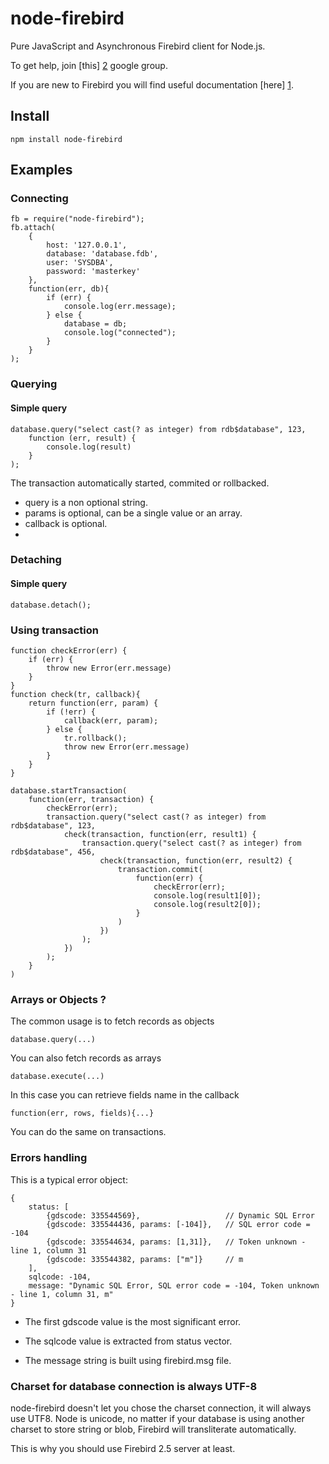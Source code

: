 # node-firebird

Pure JavaScript and Asynchronous Firebird client for Node.js.

To get help, join [this] [2] google group.

If you are new to Firebird you will find useful documentation [here] [1].

## Install

	npm install node-firebird

## Examples

### Connecting

	fb = require("node-firebird");
	fb.attach(
	    {
	        host: '127.0.0.1',
	        database: 'database.fdb',
	        user: 'SYSDBA',
	        password: 'masterkey'
	    },
		function(err, db){
            if (err) {
                console.log(err.message);
            } else {
                database = db;
            	console.log("connected");
            }
		}
	);

### Querying

#### Simple query

	database.query("select cast(? as integer) from rdb$database", 123,
		function (err, result) {
			console.log(result)
		}
	);

The transaction automatically started, commited or rollbacked.

- query is a non optional string.
- params is optional, can be a single value or an array.
- callback is optional.
- 


### Detaching

#### Simple query

	database.detach();



### Using transaction

    function checkError(err) {
        if (err) {
            throw new Error(err.message)
        }
    }
    function check(tr, callback){
        return function(err, param) {
            if (!err) {
                callback(err, param);
            } else {
                tr.rollback();
                throw new Error(err.message)
            }
        }
    }

    database.startTransaction(
        function(err, transaction) {
            checkError(err);
            transaction.query("select cast(? as integer) from rdb$database", 123,
                check(transaction, function(err, result1) {
                    transaction.query("select cast(? as integer) from rdb$database", 456,
                        check(transaction, function(err, result2) {
                            transaction.commit(
                                function(err) {
                                    checkError(err);
                                    console.log(result1[0]);
                                    console.log(result2[0]);
                                }
                            )
                        })
                    );
                })
            );
        }
    )

### Arrays or Objects ?

The common usage is to fetch records as objects

    database.query(...)

You can also fetch records as arrays

    database.execute(...)

In this case you can retrieve fields name in the callback

    function(err, rows, fields){...}

You can do the same on transactions.

### Errors handling

This is a typical error object:

    {
    	status: [
    		{gdscode: 335544569},                   // Dynamic SQL Error
    		{gdscode: 335544436, params: [-104]},   // SQL error code = -104
    		{gdscode: 335544634, params: [1,31]},   // Token unknown - line 1, column 31
    		{gdscode: 335544382, params: ["m"]}     // m
    	],
    	sqlcode: -104,
    	message: "Dynamic SQL Error, SQL error code = -104, Token unknown - line 1, column 31, m"
    }

- The first gdscode value is the most significant error.
- The sqlcode value is extracted from status vector.
- The message string is built using firebird.msg file.

  [1]: http://www.firebirdsql.org/en/documentation/
  [2]: https://groups.google.com/forum/#!forum/node-firebird
  
### Charset for database connection is always UTF-8 

node-firebird doesn't let you chose the charset connection, it will always use UTF8.
Node is unicode, no matter if your database is using another charset to store string or blob, Firebird will transliterate automatically.

This is why you should use Firebird 2.5 server at least.
